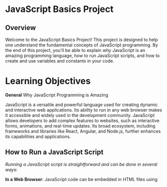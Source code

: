 # JavaScript Basics Project
## Overview

Welcome to the JavaScript Basics Project! This project is designed to help one understand the fundamental concepts of JavaScript programming. By the end of this project, you'll be able to explain why JavaScript is an amazing programming language, how to run JavaScript scripts, and how to create and use variables and constants in your code.

# Learning Objectives
**General**
Why JavaScript Programming is Amazing

JavaScript is a versatile and powerful language used for creating dynamic and interactive web applications. Its ability to run in any web browser makes it accessible and widely used in the development community. JavaScript allows developers to add complex features to websites, such as interactive forms, animations, and real-time updates. Its broad ecosystem, including frameworks and libraries like React, Angular, and Node.js, further enhances its capabilities and applications.

## How to Run a JavaScript Script

*Running a JavaScript script is straightforward and can be done in several ways:*

**In a Web Browser**: JavaScript code can be embedded in HTML files using <script> tags. This code executes when the web page loads.
**In a JavaScript Console**: Most modern browsers have a developer console where you can write and execute JavaScript code directly.
**Using Node.js**: JavaScript can also be run on the server-side using Node.js. Simply save your script as a .js file and execute it using the Node.js runtime.

## How to Create Variables and Constants

**Variables**: Variables in JavaScript are used to store data that can be changed later in the program. They are declared using the let keyword. For example:

`let age = 25;
age = 26; //` *Variable value can be changed*

**Constants**: Constants are used to store data that should not be changed once set. They are declared using the const keyword. For example:

`const PI = 3.14159;
// PI = 3.14; //` *This would cause an error because PI is a constant*